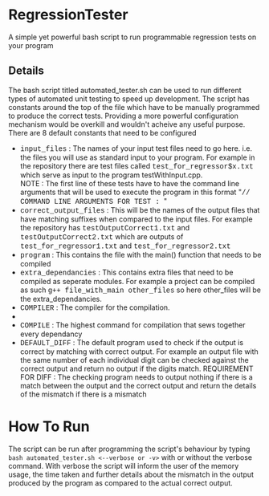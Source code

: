 # RegressionTester
A simple yet powerful bash script to run programmable regression tests on your program

## Details
The bash script titled automated_tester.sh can be used to run different types of automated unit testing to speed up development. The script has constants around the top of the file which have to be manually programmed to produce the correct tests. Providing a more powerful configuration mechanism would be overkill and wouldn't acheive any useful purpose. There are 8 default constants that need to be configured
<ul>
  <li><FONT FACE="courier">input_files</FONT> : The names of your input test files need to go here. i.e. the files you will use as standard input to your program. For example in the repository there are test files called <FONT FACE="courier">test_for_regressor$x.txt</FONT> which serve as input to the program testWithInput.cpp. <br>NOTE : The first line of these tests have to have the command line arguments that will be used to execute the program in this format "<FONT FACE="courier">// COMMAND LINE ARGUMENTS FOR TEST : <the arguments here></FONT>"</li>
  <li><FONT FACE="courier">correct_output_files</FONT> : This will be the names of the output files that have matching suffixes when compared to the input files. For example the repository has <FONT FACE="courier">testOutputCorrect1.txt</FONT> and <FONT FACE="courier">testOutputCorrect2.txt</FONT> which are outputs of <FONT FACE="courier">test_for_regressor1.txt</FONT> and <FONT FACE="courier">test_for_regressor2.txt</FONT></li>
  <li><FONT FACE="courier">program</FONT> : This contains the file with the main() function that needs to be compiled</li>
  <li><FONT FACE="courier">extra_dependancies</FONT> : This contains extra files that need to be compiled as seperate modules. For example a project can be compiled as such <FONT FACE="courier">g++ file_with_main other_files</FONT> so here other_files will be the extra_dependancies.</li>
  <li><FONT FACE="courier">COMPILER</FONT> : The compiler for the compilation.<li>
  <li><FONT FACE="courier">COMPILE</FONT> : The highest command for compilation that sews together every dependancy</li>
  <li><FONT FACE="courier">DEFAULT_DIFF</FONT> : The default program used to check if the output is correct by matching with correct output. For example an output file with the same number of each individual digit can be checked against the correct output and return no output if the digits match. REQUIREMENT FOR DIFF : The checking program needs to output nothing if there is a match between the output and the correct output and return the details of the mismatch if there is a mismatch</li>
</ul>

# How To Run
The script can be run after programming the script's behaviour by typing `bash automated_tester.sh <--verbose or -v>` with or without the verbose command. With verbose the script will inform the user of the memory usage, the time taken and further details about the mismatch in the output produced by the program as compared to the actual correct output.
  
